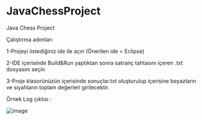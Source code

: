 # JavaChessProject
Java Chess Project

Çalıştırma adımları

1-Projeyi iistediğiniz ide ile açın (Önerilen ide = Eclipse)

2-IDE içerisinde Build&Run yaptıktan sonra satranç tahtasını içeren .txt dosyasını seçin

3-Proje klasorünüzün içerisinde sonuçlar.txt oluşturulup içerisine beyazların ve siyahların toplam değerleri girilecektir.

Örnek Log çıktısı :

![image](https://user-images.githubusercontent.com/29862339/157038942-cb5b1149-1447-457c-9e0e-fbec4f3c98a3.png)
